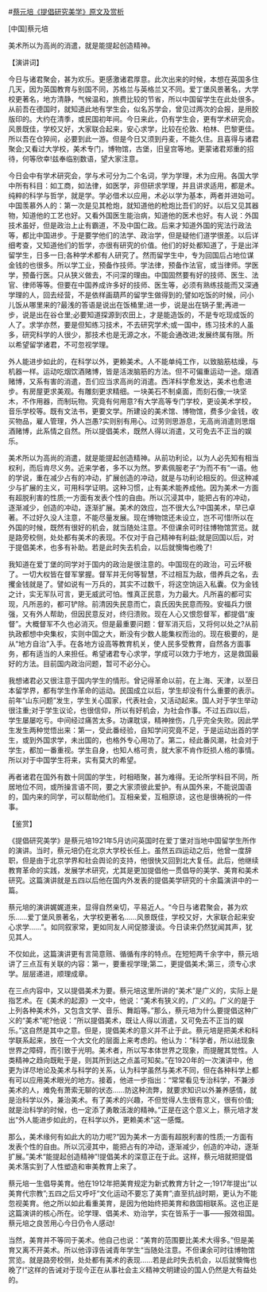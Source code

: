#[蔡元培《提倡研究美学》原文及赏析](https://www.vrrw.net/wx/14717.html)

[中国]蔡元培

美术所以为高尚的消遣，就是能提起创造精神。

【演讲词】

今日与诸君聚会，甚为欢乐。更感激诸君厚意。此次出来的时候，本想在英国多住几天，因为英国教育与别国不同，苏格兰与英格兰又不同。爱丁堡风景著名，大学校更著名，地方清静，气候温和，旅费比较的节省，所以中国留学生在此处很多。从前吾在德国时，就知道此地有学生会，似名苏学会，曾见过两次的会报，是用胶版印的。大约在清季，或民国初年间。今日来此，仍有学生会，更有学术研究会。风景既佳，学校又好，大家联合起来，安心求学，比较在伦敦、柏林、巴黎更佳。所以吾在仓猝间，必要到此一游。但是今日又须到丹麦，不能久住。且喜得与诸君聚会;又看过大学校，美术专门，博物馆，古堡，旧皇宫等地。更蒙诸君郑重的招待，何等欣幸!兹奉临别数语，望大家注意。

今日会中有学术研究会，学与术可分为二个名词，学为学理，术为应用。各国大学中所有科目：如工商，如法律，如医学，非但研求学理，并且讲求适用，都是术。纯粹的科学与哲学，就是学。学必借术以应用，术必以学为基本，两者并进始可。中国羡慕外人的：第一次是见其枪炮，就知道他的枪炮比吾们的好。以后又见其器物，知道他的工艺也好。又看外国医生能治病，知道他的医术也好。有人说：外国技术虽好，但是政治上止有霸道，不及中国仁政。后来才知道外国的宪法行政法等，都比中国进步。于是要学他们的法学、政治学，但是疑他们道学很差。以后详细考查，又知道他们的哲学，亦很有研究的价值。他们的好处都知道了，于是出洋留学生，日多一日;各种学术都有人研究了。然而留学生中，专为回国后占地位谋金钱的也很多。所以学工业，预备作技师。学法律，预备作法官，或当律师。学医学，预备行医。只从狭义做去，不问深的理由。中国固然要有好的技师、医生、法官、律师等等。但要在中国养成许多好的技师、医生等，必须有熟练技能而又深通学理的人，回去经营，不是依样画葫芦的留学生做得到的;譬如吃饭的时候，问小儿饭从哪里来的?最浅的答语是说出在饭桶里;进一步，说是出在锅子里;再进一步，说是出在谷仓里;必要知道探源到农田上，才是能造饭的，不是专吃现成饭的人了。求学亦然，要是但知练习技术，不去研究学术;或一国中，练习技术的人虽多，研究科学的人很少，那技术也是无源之水，不能会通改进;发展终属有限。所以希望留学诸君，不可忽视学理。

外人能进步如此的，在科学以外，更赖美术。人不能单纯工作，以致脑筋枯燥，与机器一样。运动吃烟饮酒赌博，皆是活泼脑筋的方法。但不可偏重运动一途。烟酒赌博，又系有害的消遣，吾们应当求高尚的消遣。西洋科学愈发达，美术也愈进步。有房屋更求美观。有雕刻更求精细。一块美石不制桌面，而刻石像;一块坚木，不作用器，而制玩物。究竟有何用意?有大学高等专门学校，更设美术学校，音乐学校等。既有文法书，更要文学。所建设的美术馆、博物馆，费多少金钱，收买物品，雇人管理，外人岂愚?实则别有用心。过劳则思游息，无高尚消遣则思烟酒赌博，此系情之自然。所以提倡美术，既然人得以消遣，又可免去不正当的娱乐。

美术所以为高尚的消遣，就是能提起创造精神。从前功利论，以为人必先知有相当权利，而后肯尽义务。近来学者，多不以为然。罗素佩服老子“为而不有”一语。他的学说，重在减少占有的冲动，扩展创造的冲动，就是与功利论相反的。但这种减少与扩展的主义，可用科学证明。这种习惯，止有美术能养成他。因为美术一方面有超脱利害的性质;一方面有发表个性的自由。所以沉浸其中，能把占有的冲动，逐渐减少，创造的冲动，逐渐扩展。美术的效应，岂不很大么?中国美术，早已卓著。不过好久没人注意，不能尽量发展。现在博物馆还未设立，岂不可惜!所以在外国的时候，既然有很好的机会，就当随处注意。不但课余可时往博物馆赏览。就是路旁校侧，处处都有美术的表现。不仅对于自己精神有利益;就是回国以后，对于提倡美术，也多有补助。若是此时失去机会，以后就懊悔也晚了!

我知道在爱丁堡的同学对于国内的政治是很注意的。中国现在的政治，可云坏极了。一切大权皆在督军掌握。督军并无何等智慧，不过相互为敌，借养兵之名，去攫金钱就是了。譬如说有一万兵的，其实不过数千，将这空饷运入私囊。仅为金钱之计，实无军队可言，更无威武可怕。惟真正民意，为力最大。凡所喜的都可实现，凡所恶的，都可铲除。前清因失民意而亡，袁氏因失民意而殁。安福兵力很强，又有外人帮助，但因民意反对，终归溃败。现在人心又恨怨督军，都提倡“废督”。大概督军不久也必消灭。但是最重要问题：督军消灭后，又将何以处之?从前执政都想中央集权，实则中国之大，断没有少数人能集权而治的。现在极要的，是从“地方自治”入手。在各地方设高等教育机关，使人民多受教育，自然各方面事务，都有适当的人来担任。希望诸君专心求学，学成可以效力于地方，这是救国最好的方法。目前国内政治问题，暂可不必分心。

我想诸君必又很注意于国内学生的情形。曾记得革命以前，在上海、天津，以至日本留学界，都有学生作革命的运动。民国成立以后，学生却没有什么重要的表示。前年“山东问题”发生，学生关心国家，代表社会，又活动起来。国人对于学生举动很注重;对于学生议论，也很信仰，所以有好机会，为社会作事。不过五四以后，学生屡屡吃亏。中间经过痛苦太多。功课耽误，精神挫伤，几乎完全失败。因此学生发生两种觉悟出来：第一，受此番经验，自知学问究竟不足，于是运动出首的学生，或到外国求学，未出国的，也格外专心用功了。第二，经此番风潮，社会对于学生，都加一番重视。学生自身，也知人格可贵，就大家不肯作贬损人格的事情。所以对于中国学生将来，实有莫大的希望。

再者诸君在国外有数十同国的学生，时相晤聚，甚为难得。无论所学科目不同，所居地位不同，或所操言语不同，要之大家须彼此爱护。有从国外来，不能说国语的，国内来的同学，可以帮助他们。互相亲爱，互相原谅，这也是很祷祝的一件事。



【鉴赏】

《提倡研究美学》是蔡元培1921年5月访问英国时在爱丁堡对当地中国留学生所作的演讲。当时，蔡元培仍在北京大学校长任上。虽然五四运动之后，他曾一度辞职，但是由于北京学界和社会舆论的支持，他很快又回到北大复任。此后，他继续教育革命的实践，发展学术研究，尤其是更加提倡他一贯倡导的美学、美育和美术研究。这篇演讲就是五四以后他在国内外发表的提倡美学研究的十余篇演讲中的一篇。

蔡元培的演讲娓娓道来，显得自然亲切，平易近人。“今日与诸君聚会，甚为欢乐……爱丁堡风景著名，大学校更著名……风景既佳，学校又好，大家联合起来安心求学……”。如同叙家常，更如同友人间促膝漫谈。今日读来仍然犹闻其声，犹见其人。

不仅如此，这篇演讲更有言简意赅、循循有序的特点。在短短两千余字中，蔡元培讲了三点互有关联的内容：第一，要重视学理;第二，更提倡美术;第三，须专心求学。层层递进，顺理成章。

在三点内容中，又以提倡美术为要。蔡元培这里所讲的“美术”是广义的，实际上是指艺术。在《美术的起源》一文中，他说：“美术有狭义的，广义的。广义的是于上列各种美术外，又包含文学、音乐、舞蹈等。”那么，蔡元培为什么要提倡这种广义的“美术”呢?他说：“所以提倡美术，既让人得以消遣，又可免去不正当的娱乐。”这自然是其中之意。但是，提倡美术的意义并不止于此。蔡元培是把美术和科学联系起来，放在一个大文化的层面上来考虑的。他认为：“科学者，所以祛现象世界之障碍，而引致于光明。美术者，所以写本体世界之现象，而提醒其觉性。人类精神之趋向既毗于是，则其所到达之点盖可知矣。”在1920年的一次演讲中，他更为详尽地论及美术与科学的关系，认为科学虽然与美术不同，但在各种科学上都有可以应用美术眼光的地方。接着，他进一步指出：“常常看见专治科学，不兼涉美术的人，难免有萧索无聊的状态……防这种流弊，就要求知识以外兼养感情，就是治科学以外，兼治美术。有了美术的兴趣，不但觉得人生很有意义，很有价值;就是治科学的时候，也一定添了勇敢活泼的精神。”正是在这个意义上，蔡元培才发出“外人能进步如此的，在科学以外，更赖美术”这一感慨。

那么，美术缘何有如此大的功力呢?“因为美术一方面有超脱利害的性质;一方面有发表个性的自由。所以沉浸其中，能把占有的冲动，逐渐减少，创造的冲动，逐渐扩展。”美术“能提起创造精神”!提倡美术的深意正在于此。这样，蔡元培就把提倡美术落实到了人性塑造和审美教育上来了。

蔡元培一生倡导美育。他在1912年把美育规定为新式教育方针之一;1917年提出“以美育代宗教”;五四之后又呼吁“文化运动不要忘了美育”;直至抗战时期，更认为不能忽视美育。他之所以如此看重美育，是因为他始终把美育和救国相联系。这也正是这篇演讲的核心所在。论学理、倡美术、劝治学，实在皆系于一事——报效祖国。蔡元培之良苦用心今日仍令人感动!

当然，美育并不等同于美术。他自己也说：“美育的范围要比美术大得多。”但是美育又离不开美术。所以他谆谆告诫青年学生“当随处注意。不但课余可时往博物馆赏览。就是路旁校侧，处处都有美术的表现……若是此时失去机会，以后就懊悔也晚了!”这样的告诫对于现今正在从事社会主义精神文明建设的国人仍然是大有益处的。

